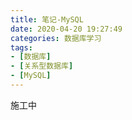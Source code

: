 ```yaml
---
title: 笔记-MySQL
date: 2020-04-20 19:27:49
categories: 数据库学习
tags:
- [数据库]
- [关系型数据库]
- [MySQL]
---
```


施工中

<!-- more -->